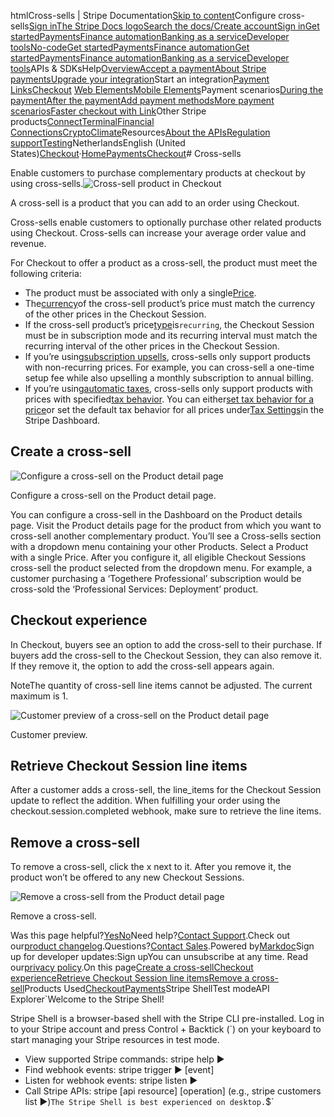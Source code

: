 htmlCross-sells | Stripe Documentation[Skip to content](#main-content)Configure cross-sells[Sign in](https://dashboard.stripe.com/login?redirect=https%3A%2F%2Fdocs.stripe.com%2Fpayments%2Fcheckout%2Fcross-sells)[The Stripe Docs logo](/)[Search the docs/](#)[Create account](https://dashboard.stripe.com/register)[Sign in](https://dashboard.stripe.com/login?redirect=https%3A%2F%2Fdocs.stripe.com%2Fpayments%2Fcheckout%2Fcross-sells)[Get started](/get-started)[Payments](/payments)[Finance automation](/finance-automation)[Banking as a service](/financial-services)[Developer tools](/development)[No-code](/no-code)[Get started](/get-started)[Payments](/payments)[Finance automation](/finance-automation)[](#)[Get started](/get-started)[Payments](/payments)[Finance automation](/finance-automation)[Banking as a service](/financial-services)[Developer tools](/development)[](#)APIs & SDKsHelp[Overview](/docs/payments)[Accept a payment](#)[About Stripe payments](#)[Upgrade your integration](/docs/payments/upgrades)Start an integration[Payment Links](#)[Checkout](#)
[Web Elements](#)[Mobile Elements](#)Payment scenarios[During the payment](#)[After the payment](#)[Add payment methods](#)[More payment scenarios](#)[Faster checkout with Link](#)Other Stripe products[Connect](#)[Terminal](#)[Financial Connections](#)[Crypto](#)[Climate](#)Resources[About the APIs](#)[Regulation support](#)[Testing](/docs/testing)NetherlandsEnglish (United States)[](#)[](#)[Checkout](/payments/checkout)·[Home](/docs)[Payments](/docs/payments)[Checkout](/docs/payments/checkout)# Cross-sells

Enable customers to purchase complementary products at checkout by using cross-sells.![Cross-sell product in Checkout](https://b.stripecdn.com/docs-statics-srv/assets/cross-sell-session.32236b96e980634a6c0060050eea5dbf.png)

A cross-sell is a product that you can add to an order using Checkout.

Cross-sells enable customers to optionally purchase other related products using Checkout. Cross-sells can increase your average order value and revenue.

For Checkout to offer a product as a cross-sell, the product must meet the following criteria:

- The product must be associated with only a single[Price](/api/prices/object#price_object-product).
- The[currency](/api/prices/object#price_object-currency)of the cross-sell product’s price must match the currency of the other prices in the Checkout Session.
- If the cross-sell product’s price[type](/api/prices/object#price_object-type)is`recurring`, the Checkout Session must be in subscription mode and its recurring interval must match the recurring interval of the other prices in the Checkout Session.
- If you’re using[subscription upsells](/payments/checkout/upsells), cross-sells only support products with non-recurring prices. For example, you can cross-sell a one-time setup fee while also upselling a monthly subscription to annual billing.
- If you’re using[automatic taxes](/tax), cross-sells only support products with prices with specified[tax behavior](/tax/products-prices-tax-codes-tax-behavior#tax-behavior). You can either[set tax behavior for a price](/tax/products-prices-tax-codes-tax-behavior#setting-tax-behavior-on-a-price-(optional))or set the default tax behavior for all prices under[Tax Settings](https://dashboard.stripe.com/test/settings/tax)in the Stripe Dashboard.

## Create a cross-sell

![Configure a cross-sell on the Product detail page](https://b.stripecdn.com/docs-statics-srv/assets/add-cross-sell.685564769c217a27f88b9ab9605d9c65.gif)

Configure a cross-sell on the Product detail page.

You can configure a cross-sell in the Dashboard on the Product details page. Visit the Product details page for the product from which you want to cross-sell another complementary product. You’ll see a Cross-sells section with a dropdown menu containing your other Products. Select a Product with a single Price. After you configure it, all eligible Checkout Sessions cross-sell the product selected from the dropdown menu. For example, a customer purchasing a ‘Togethere Professional’ subscription would be cross-sold the ‘Professional Services: Deployment’ product.

## Checkout experience

In Checkout, buyers see an option to add the cross-sell to their purchase. If buyers add the cross-sell to the Checkout Session, they can also remove it. If they remove it, the option to add the cross-sell appears again.

NoteThe quantity of cross-sell line items cannot be adjusted. The current maximum is 1.

![Customer preview of a cross-sell on the Product detail page](https://b.stripecdn.com/docs-statics-srv/assets/cross-sell-preview.cc9b1a4716015a18004f62de760cf29a.gif)

Customer preview.

## Retrieve Checkout Session line items

After a customer adds a cross-sell, the line_items for the Checkout Session update to reflect the addition. When fulfilling your order using the checkout.session.completed webhook, make sure to retrieve the line items.

## Remove a cross-sell

To remove a cross-sell, click the x next to it. After you remove it, the product won’t be offered to any new Checkout Sessions.

![Remove a cross-sell from the Product detail page](https://b.stripecdn.com/docs-statics-srv/assets/remove-cross-sell.a08765b1278a8187c282964f89641b92.gif)

Remove a cross-sell.

Was this page helpful?[Yes](#)[No](#)Need help?[Contact Support](https://support.stripe.com/).Check out our[product changelog](https://stripe.com/blog/changelog).Questions?[Contact Sales](https://stripe.com/contact/sales).Powered by[Markdoc](https://markdoc.dev)Sign up for developer updates:Sign upYou can unsubscribe at any time. Read our[privacy policy](https://stripe.com/privacy).On this page[Create a cross-sell](#create-cross-sell)[Checkout experience](#checkout-experience)[Retrieve Checkout Session line items](#line-items)[Remove a cross-sell](#remove-cross-sell)Products Used[Checkout](/payments/checkout)[Payments](/payments)Stripe ShellTest modeAPI Explorer[](https://stripe.com/docs/stripe-cli#install)`Welcome to the Stripe Shell!

Stripe Shell is a browser-based shell with the Stripe CLI pre-installed. Log in to your
Stripe account and press Control + Backtick (`) on your keyboard to start managing your Stripe
resources in test mode.

- View supported Stripe commands: stripe help ▶️
- Find webhook events: stripe trigger ▶️ [event]
- Listen for webhook events: stripe listen ▶
- Call Stripe APIs: stripe [api resource] [operation] (e.g., stripe customers list ▶️)`The Stripe Shell is best experienced on desktop.`$`